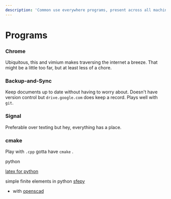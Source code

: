 ```yaml
---
description: 'Common use everywhere programs, present across all machines.'
---
```


# Programs

### 

### 

### Chrome 

Ubiquitous, this and vimium makes traversing the internet a breeze. That might be a little too far, but at least less of a chore. 

### Backup-and-Sync

Keep documents up to date without having to worry about. Doesn't have version control but `drive.google.com` does keep a record. Plays well with `git`. 

### Signal

Preferable over texting but hey, everything has a place. 

### cmake

Play with `.cpp` gotta have `cmake` . 





python 

[latex for python ](https://mech.fsv.cvut.cz/~stransky/software/latexexpr/doc/)

simple finite elements in python [sfepy](https://sfepy.org/doc-devel/introduction.html)

* with [openscad](https://sfepy.org/doc-devel/preprocessing.html)





